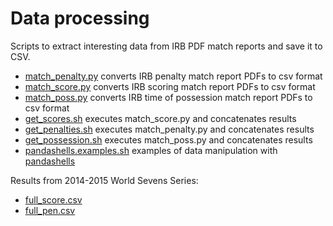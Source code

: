 # Data processing

Scripts to extract interesting data from IRB PDF match reports
and save it to CSV.

* [match_penalty.py](scripts/match_penalty.py) converts IRB penalty match report PDFs to csv format
* [match_score.py](scripts/match_score.py) converts IRB scoring match report PDFs to csv format
* [match_poss.py](scripts/match_poss.py) converts IRB time of possession match report PDFs to csv format
* [get_scores.sh](scripts/get_score.sh) executes match_score.py and concatenates results
* [get_penalties.sh](scripts/get_penalties.sh) executes match_penalty.py and concatenates results
* [get_possession.sh](scripts/get_possession.sh) executes match_poss.py and concatenates results
* [pandashells.examples.sh](data/pandashells.examples.sh) examples of data manipulation with [pandashells](https://github.com/robdmc/pandashells)

Results from 2014-2015 World Sevens Series:

* [full_score.csv](data/full_score.csv)
* [full_pen.csv](data/full_pen.csv)
